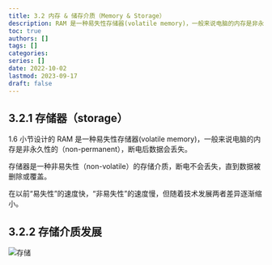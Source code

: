```yaml
---
title: 3.2 内存 & 储存介质（Memory & Storage）
description: RAM 是一种易失性存储器(volatile memory)，一般来说电脑的内存是非永久性的（non-permanent），断电后数据会丢失。
toc: true
authors: []
tags: []
categories: 
series: []
date: 2022-10-02
lastmod: 2023-09-17
draft: false
---
```

## 3.2.1 存储器（storage）

1.6 小节设计的 RAM 是一种易失性存储器(volatile memory)，一般来说电脑的内存是非永久性的（non-permanent），断电后数据会丢失。

存储器是一种非易失性（non-volatile）的存储介质，断电不会丢失，直到数据被删除或覆盖。

在以前“易失性”的速度快，“非易失性”的速度慢，但随着技术发展两者差异逐渐缩小。

## 3.2.2 存储介质发展

![存储](https://zyin-1309341307.cos.ap-nanjing.myqcloud.com/note/%E5%AD%98%E5%82%A8.png)
